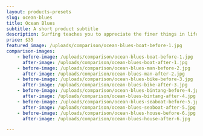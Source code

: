 ```yaml
---
layout: products-presets
slug: ocean-blues
title: Ocean Blues
subtitle: A short product subtitle
description: Surfing teaches you to appreciate the finer things in life, to be present, live in the moment and just breathe.
price: $35
featured_image: /uploads/comparison/ocean-blues-boat-before-1.jpg
comparison-images: 
    - before-image: /uploads/comparison/ocean-blues-boat-before-1.jpg
      after-image: /uploads/comparison/ocean-blues-boat-after-1.jpg
    - before-image: /uploads/comparison/ocean-blues-man-before-2.jpg
      after-image: /uploads/comparison/ocean-blues-man-after-2.jpg
    - before-image: /uploads/comparison/ocean-blues-bike-before-3.jpg
      after-image: /uploads/comparison/ocean-blues-bike-after-3.jpg
    - before-image: /uploads/comparison/ocean-blues-bintang-before-4.jpg
      after-image: /uploads/comparison/ocean-blues-bintang-after-4.jpg
    - before-image: /uploads/comparison/ocean-blues-seaboat-before-5.jpg
      after-image: /uploads/comparison/ocean-blues-seaboat-after-5.jpg
    - before-image: /uploads/comparison/ocean-blues-house-before-6.jpg
      after-image: /uploads/comparison/ocean-blues-house-after-6.jpg

---
```

